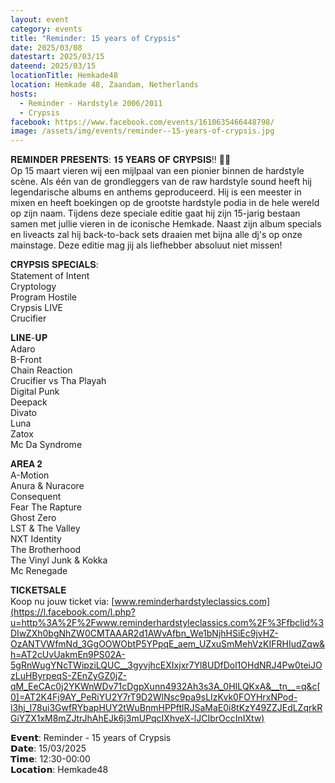 ```yaml
---
layout: event
category: events
title: "Reminder: 15 years of Crypsis"
date: 2025/03/08
datestart: 2025/03/15
dateend: 2025/03/15
locationTitle: Hemkade48
location: Hemkade 48, Zaandam, Netherlands
hosts:
  - Reminder - Hardstyle 2006/2011
  - Crypsis
facebook: https://www.facebook.com/events/1610635466448798/
image: /assets/img/events/reminder--15-years-of-crypsis.jpg
---
```


𝐑𝐄𝐌𝐈𝐍𝐃𝐄𝐑 𝐏𝐑𝐄𝐒𝐄𝐍𝐓𝐒: 𝟏𝟓 𝐘𝐄𝐀𝐑𝐒 𝐎𝐅 𝐂𝐑𝐘𝐏𝐒𝐈𝐒!! 🦎💥  
Op 15 maart vieren wij een mijlpaal van een pionier binnen de hardstyle scène. Als één van de grondleggers van de raw hardstyle sound heeft hij legendarische albums en anthems geproduceerd. Hij is een meester in mixen en heeft boekingen op de grootste hardstyle podia in de hele wereld op zijn naam. Tijdens deze speciale editie gaat hij zijn 15-jarig bestaan samen met jullie vieren in de iconische Hemkade. Naast zijn album specials en liveacts zal hij back-to-back sets draaien met bijna alle dj's op onze mainstage. Deze editie mag jij als liefhebber absoluut niet missen!

𝐂𝐑𝐘𝐏𝐒𝐈𝐒 𝐒𝐏𝐄𝐂𝐈𝐀𝐋𝐒:  
Statement of Intent  
Cryptology  
Program Hostile  
Crypsis LIVE  
Crucifier

𝐋𝐈𝐍𝐄-𝐔𝐏  
Adaro  
B-Front  
Chain Reaction  
Crucifier vs Tha Playah  
Digital Punk  
Deepack  
Divato  
Luna  
Zatox  
Mc Da Syndrome

𝐀𝐑𝐄𝐀 𝟐  
A-Motion  
Anura & Nuracore  
Consequent  
Fear The Rapture  
Ghost Zero  
LST & The Valley  
NXT Identity  
The Brotherhood  
The Vinyl Junk & Kokka  
Mc Renegade

𝐓𝐈𝐂𝐊𝐄𝐓𝐒𝐀𝐋𝐄  
Koop nu jouw ticket via: [www.reminderhardstyleclassics.com](https://l.facebook.com/l.php?u=http%3A%2F%2Fwww.reminderhardstyleclassics.com%2F%3Ffbclid%3DIwZXh0bgNhZW0CMTAAAR2d1AWvAfbn_We1bNjhHSiEc9jvHZ-OzANTVWfmNd_3GgOOWObtP5YPpqE_aem_UZxuSmMehVzKIFRHIudZqw&h=AT2cUvUakmEn9PS02A-5gRnWugYNcTWipziLQUC__3gyvjhcEXIxjxr7Yl8UDfDol1OHdNRJ4Pw0teiJOzLuHByrpeqS-ZEnZyGZ0jZ-qM_EeCAc0j2YKWnWDv71cDgpXunn4932Ah3s3A_0HILQKxA&__tn__=q&c[0]=AT2K4Fj9AY_PeRiYU2Y7rT9D2WlNsc9pa9sLIzKvk0FOYHrxNPod-l3hj_I78ui3GwfRYbapHUY2tWuBnmHPPftlRJSaMaE0i8tKzY49ZZJEdLZqrkRGiYZX1xM8mZJtrJhAhEJk6j3mUPqcIXhveX-lJCIbrOccInIXtw)

𝗘𝘃𝗲𝗻𝘁: Reminder - 15 years of Crypsis  
𝗗𝗮𝘁𝗲: 15/03/2025  
𝗧𝗶𝗺𝗲: 12:30-00:00  
𝗟𝗼𝗰𝗮𝘁𝗶𝗼𝗻: Hemkade48
